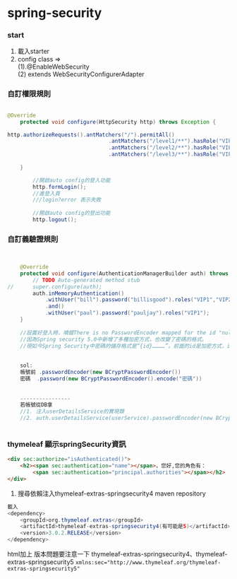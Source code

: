 # spring-security


### start

1. 載入starter
2. config class =><br>(1).@EnableWebSecurity <br> (2) extends WebSecurityConfigurerAdapter  



### 自訂權限規則

```java

@Override
	protected void configure(HttpSecurity http) throws Exception {

http.authorizeRequests().antMatchers("/").permitAll()
								.antMatchers("/level1/**").hasRole("VIP1")
								.antMatchers("/level2/**").hasRole("VIP2")
								.antMatchers("/level3/**").hasRole("VIP3");
								
	}
```


```java
		//開啟auto config的登入功能
		http.formLogin();
		//進登入頁
		///login?error 表示失敗
		
		//開啟auto config的登出功能
		http.logout();
```


### 自訂義驗證規則

```java

	
	@Override
	protected void configure(AuthenticationManagerBuilder auth) throws Exception {
		// TODO Auto-generated method stub
//		super.configure(auth);
		auth.inMemoryAuthentication()
			.withUser("bill").password("billisgood").roles("VIP1","VIP2")
			.and()
			.withUser("paul").password("pauljay").roles("VIP1");
	}
	
	//設置好登入時，噴錯There is no PasswordEncoder mapped for the id "null"
	//因為Spring security 5.0中新增了多種加密方式，也改變了密碼的格式。
	//現如今Spring Security中密碼的儲存格式是“{id}…………”。前面的id是加密方式，id可以是bcrypt、sha256等，後面跟著的是加密後的密碼。也就是說，程式拿到傳過來的密碼的時候，會首先查詢被“{”和“}”包括起來的id，來確定後面的密碼是被怎麼樣加密的，如果找不到就認為id是null。這也就是為什麼我們的程式會報錯：There is no PasswordEncoder mapped for the id “null”。官方文件舉的例子中是各種加密方式針對同一密碼加密後的儲存形式，原始密碼都是“password”。
	
	
	sol:
	帳號前 .passwordEncoder(new BCryptPasswordEncoder())
	密碼  .password(new BCryptPasswordEncoder().encode("密碼"))
	
	
	----------------
	若帳號從DB拿
	//1. 注入userDetailsService的實現類
    //2. auth.userDetailsService(userService).passwordEncoder(new BCryptPasswordEncoder());
	
```


### thymeleaf 顯示springSecurity資訊

```html
<div sec:authorize="isAuthenticated()">
	<h2><span sec:authentication="name"></span>，您好,您的角色有：
		<span sec:authentication="principal.authorities"></span></h2>
</div>
```

1. 搜尋依賴注入thymeleaf-extras-springsecurity4 maven repository 

```java
載入
<dependency>
    <groupId>org.thymeleaf.extras</groupId>
    <artifactId>thymeleaf-extras-springsecurity4(有可能是5)</artifactId>
    <version>3.0.2.RELEASE</version>
</dependency>


```

html加上
版本問題要注意一下 thymeleaf-extras-springsecurity4、thymeleaf-extras-springsecurity5
``xmlns:sec="http://www.thymeleaf.org/thymeleaf-extras-springsecurity5"``
